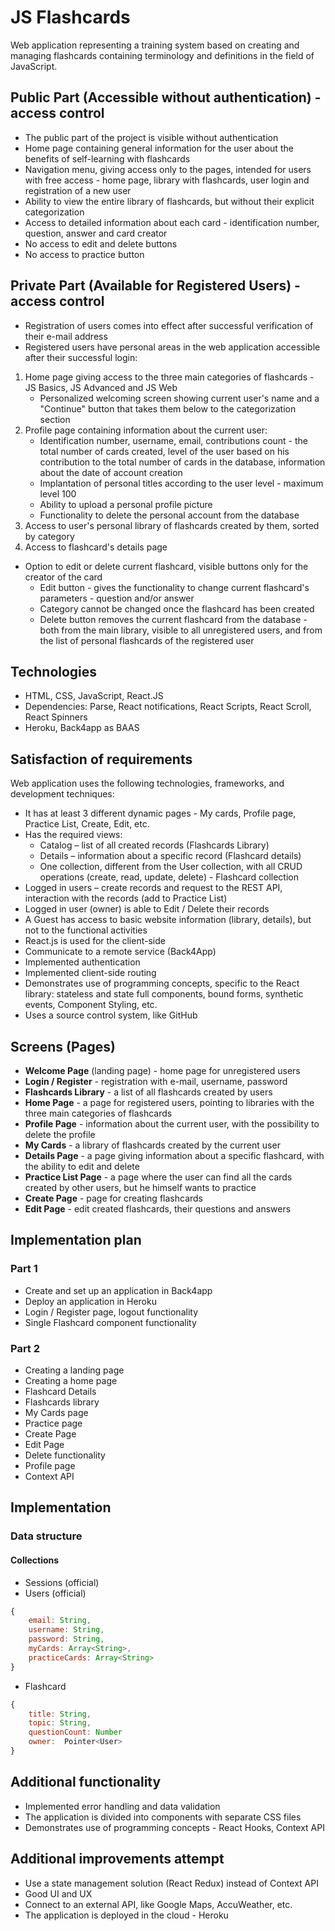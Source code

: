 # JS Flashcards
Web application representing a training system based on creating and managing flashcards containing terminology and definitions in the field of JavaScript.

## Public Part (Accessible without authentication) - access control
* The public part of the project is visible without authentication
* Home page containing general information for the user about the benefits of self-learning with flashcards
* Navigation menu, giving access only to the pages, intended for users with free access - home page, library with flashcards, user login and registration of a new user
* Ability to view the entire library of flashcards, but without their explicit categorization
* Access to detailed information about each card - identification number, question, answer and card creator
* No access to edit and delete buttons
* No access to practice button 

## Private Part (Available for Registered Users) - access control
* Registration of users comes into effect after successful verification of their e-mail address
* Registered users have personal areas in the web application accessible after their successful login:
1. Home page giving access to the three main categories of flashcards - JS Basics, JS Advanced and JS Web
    - Personalized welcoming screen showing current user's name and a "Continue" button that takes them below to the categorization section
2. Profile page containing information about the current user:
    - Identification number, username, email, contributions count - the total number of cards created, level of the user based on his contribution to the total number of cards in the database, information about the date of account creation
    - Implantation of personal titles according to the user level - maximum level 100
    - Ability to upload a personal profile picture
    - Functionality to delete the personal account from the database
3. Access to user's personal library of flashcards created by them, sorted by category
4. Access to flashcard's details page
- Option to edit or delete current flashcard, visible buttons only for the creator of the card
    - Edit button - gives the functionality to change current flashcard's parameters - question and/or answer
    - Category cannot be changed once the flashcard has been created
    - Delete button removes the current flashcard from the database - both from the main library, visible to all unregistered users, and from the list of personal flashcards of the registered user

## Technologies
* HTML, CSS, JavaScript, React.JS
* Dependencies: Parse, React notifications, React Scripts, React Scroll, React Spinners
* Heroku, Back4app as BAAS

## Satisfaction of requirements
Web application uses the following technologies, frameworks, and development techniques:
* It has at least 3 different dynamic pages - My cards, Profile page, Practice List, Create, Edit, etc.
* Has the required views:
    - Catalog – list of all created records (Flashcards Library)
    - Details – information about a specific record (Flashcard details)
    - One collection, different from the User collection, with all CRUD operations (create, read, update, delete) - Flashcard collection
* Logged in users – create records and request to the REST API, interaction with the records (add to Practice List)
* Logged in user (owner) is able to Edit / Delete their records
* A Guest has access to basic website information (library, details), but not to the functional activities
* React.js is used for the client-side
* Communicate to a remote service (Back4App)
* Implemented authentication
* Implemented client-side routing
* Demonstrates use of programming concepts, specific to the React library: stateless and state full components, bound forms, synthetic events, Component Styling, etc.
* Uses a source control system, like GitHub    

## Screens (Pages)
* **Welcome Page** (landing page) - home page for unregistered users
* **Login / Register** - registration with e-mail, username, password
* **Flashcards Library** - a list of all flashcards created by users
* **Home Page** - a page for registered users, pointing to libraries with the three main categories of flashcards
* **Profile Page** - information about the current user, with the possibility to delete the profile
* **My Cards** - a library of flashcards created by the current user
* **Details Page** - a page giving information about a specific flashcard, with the ability to edit and delete
* **Practice List Page** - a page where the user can find all the cards created by other users, but he himself wants to practice
* **Create Page** - page for creating flashcards
* **Edit Page** - edit created flashcards, their questions and answers

## Implementation plan
### Part 1
* Create and set up an application in Back4app
* Deploy an application in Heroku
* Login / Register page, logout functionality
* Single Flashcard component functionality

### Part 2
* Creating a landing page
* Creating a home page
* Flashcard Details
* Flashcards library
* My Cards page
* Practice page
* Create Page
* Edit Page
* Delete functionality
* Profile page
* Context API

## Implementation
### Data structure
#### Collections
* Sessions (official)
* Users (official)
```javascript
{
    email: String,
    username: String,
    password: String,
    myCards: Array<String>,
    practiceCards: Array<String>
}
```
* Flashcard
```javascript
{
    title: String,
    topic: String,
    questionCount: Number
    owner:  Pointer<User>
}
```
## Additional functionality
* Implemented error handling and data validation
* The application is divided into components with separate CSS files
* Demonstrates use of programming concepts - React Hooks, Context API

## Additional improvements attempt
* Use a state management solution (React Redux) instead of Context API
* Good UI and UX
* Connect to an external API, like Google Maps, AccuWeather, etc.
* The application is deployed in the cloud - Heroku



